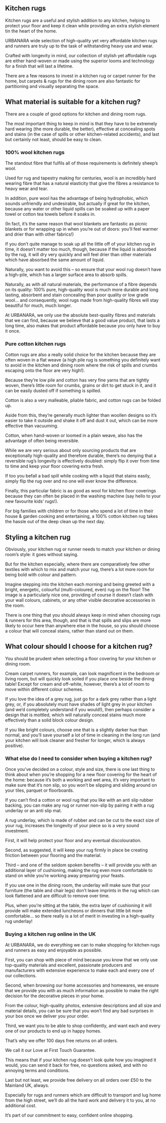  

Kitchen rugs
------------

Kitchen rugs are a useful and stylish addition to any kitchen, helping to protect your floor and keep it clean while providing an extra stylish element tin the heart of the home.

URBANARA wide selection of high-quality yet very affordable kitchen rugs and runners are truly up to the task of withstanding heavy use and wear.

Crafted with longevity in mind, our collection of stylish yet affordable rugs are either hand-woven or made using the superior looms and technology for a finish that will last a lifetime.

There are a few reasons to invest in a kitchen rug or carpet runner for the home, but carpets & rugs for the dining room are also fantastic for partitioning and visually separating the space.

What material is suitable for a kitchen rug?
--------------------------------------------

There are a couple of good options for kitchen and dining room rugs.

The most important thing to keep in mind is that they have to be extremely hard wearing (the more durable, the better), effective at concealing spots and stains (in the case of spills or other kitchen-related accidents), and last but certainly not least, should be easy to clean.

### 100% wool kitchen rugs

The standout fibre that fulfils all of those requirements is definitely sheep’s wool.

Used for rug and tapestry making for centuries, wool is an incredibly hard wearing fibre that has a natural elasticity that give the fibres a resistance to heavy wear and tear.

In addition, pure wool has the advantage of being hydrophobic, which sounds unfriendly and undesirable, but actually if great for the kitchen, because any water or other liquid spills can be soaked up with a paper towel or cotton tea towels before it soaks in.

(In fact, it’s the same reason that wool blankets are fantastic as picnic blankets or for wrapping up in when you’re out of doors: you’ll feel warmer and drier than with other fabrics!)

If you don’t quite manage to soak up all the little off of your kitchen rug in time, it doesn’t matter too much, though, because if the liquid is absorbed by the rug, it will dry very quickly and will feel drier than other materials which have absorbed the same amount of liquid.

Naturally, you want to avoid this – so ensure that your wool rug doesn’t have a high-pile, which has a larger surface area to absorb spills.

Naturally, as with all natural materials, the performance of a fibre depends on its quality: 100% pure, high-quality wool is much more durable and long lasting, absorbent and stain concealing than poor quality or low grade wool… and consequently, wool rugs made from high-quality fibres will stay beautiful for much, much longer.

At URBANARA, we only use the absolute best-quality fibres and materials that we can find, because we believe that a good value product, that lasts a long time, also makes that product affordable because you only have to buy it once.

### Pure cotton kitchen rugs

Cotton rugs are also a really solid choice for the kitchen because they are often woven in a flat weave (a high pile rug is something you definitely want to avoid in the kitchen and dining room where the risk of spills and crumbs escaping onto the floor are very high!).

Because they’re low pile and cotton has very fine yarns that are tightly woven, there’s little room for crumbs, grains or dirt to get stuck in it, and it can be easily dusted off if something is spilled.

Cotton is also a very malleable, pliable fabric, and cotton rugs can be folded up.

Aside from this, they’re generally much lighter than woollen designs so it’s easier to take it outside and shake it off and dust it out, which can be more effective than vacuuming.

Cotton, when hand-woven or loomed in a plain weave, also has the advantage of often being reversible.

While we are very serious about only sourcing products that are exceptionally high-quality and therefore durable, there’s no denying that a reversible rug’s longevity is effectively doubled: simply flip it over from time to time and keep your floor covering extra fresh.

If too you befall a bad spill while cooking with a liquid that stains easily, simply flip the rug over and no one will ever know the difference.

Finally, this particular fabric is as good as wool for kitchen floor coverings because they can often be placed in the washing machine (say hello to your new favourite kids’ rugs!).

For big families with children or for those who spend a lot of time in their house & garden cooking and entertaining, a 100% cotton kitchen rug takes the hassle out of the deep clean up the next day.

Styling a kitchen rug
---------------------

Obviously, your kitchen rug or runner needs to match your kitchen or dining room’s style: it goes without saying.

But for the kitchen especially, where there are comparatively few other textiles with which to mix and match your rug, there’s a lot more room for being bold with colour and pattern.

Imagine stepping into the kitchen each morning and being greeted with a bright, energetic, colourful (multi-coloured, even) rug on the floor! The image is a particularly nice one, providing of course it doesn’t clash with your wall colours, cabinets, or any other visible decorative accessories in the room.

There is one thing that you should always keep in mind when choosing rugs & runners for this area, though, and that is that spills and slips are more likely to occur here than anywhere else in the house, so you should choose a colour that will conceal stains, rather than stand out on them.

What colour should I choose for a kitchen rug?
----------------------------------------------

You should be prudent when selecting a floor covering for your kitchen or dining room.

Cream carpet runners, for example, can look magnificent in the bedroom or living room, but will quickly look soiled if you place one beside the dining table! Except for cream and off-white, however, there’s a lot of room to move within different colour schemes.

If you love the idea of a grey rug, just go for a dark grey rather than a light grey, or, if you absolutely must have shades of light grey in your kitchen (and we’d completely understand if you would!), then perhaps consider a design that is mottled, which will naturally conceal stains much more effectively than a solid block colour design.

If you like bright colours, choose one that is a slightly darker hue than normal, and you’ll save yourself a lot of time in cleaning in the long run (and your kitchen will look cleaner and fresher for longer, which is always positive).

### What else do I need to consider when buying a kitchen rug?

Once you’ve decided on a colour, style and size, there is one last thing to think about when you’re shopping for a new floor covering for the heart of the home: because it’s both a working and wet area, it’s very important to make sure that it’s non slip, so you won’t be slipping and sliding around on your tiles, parquet or floorboards.

If you can’t find a cotton or wool rug that you like with an anti slip rubber backing, you can make any rug or runner non-slip by pairing it with a rug underlay or an anti slip mat.

A rug underlay, which is made of rubber and can be cut to the exact size of your rug, increases the longevity of your piece so is a very sound investment.

First, it will help protect your floor and any eventual discolouration.

Second, as suggested, it will keep your rug firmly in place be creating friction between your flooring and the material.

Third – and one of the seldom spoken benefits – it will provide you with an additional layer of cushioning, making the rug even more comfortable to stand on while you’re working away preparing your feasts.

If you use one in the dining room, the underlay will make sure that your furniture (the table and chair legs) don’t leave imprints in the rug which can look flattened and are difficult to remove over time.

Plus, when you’re sitting at the table, the extra layer of cushioning it will provide will make extended luncheons or dinners that little bit more comfortable… so there really is a lot of merit in investing in a high-quality rug underlay!

### Buying a kitchen rug online in the UK

At URBANARA, we do everything we can to make shopping for kitchen rugs and runners as easy and enjoyable as possible.

First, you can shop with piece of mind because you know that we only use top-quality materials and excellent, passionate producers and manufacturers with extensive experience to make each and every one of our collections.

Second, when browsing our home accessories and homewares, we ensure that we provide you with as much information as possible to make the right decision for the decorative pieces in your home.

From the colour, high-quality photos, extensive descriptions and all size and material details, you can be sure that you won’t find any bad surprises in your box once we deliver you your order.

Third, we want you to be able to shop confidently, and want each and every one of our products to end up in happy homes.

That’s why we offer 100 days free returns on all orders.

We call it our Love at First Touch Guarantee.

This means that if your kitchen rug doesn’t look quite how you imagined it would, you can send it back for free, no questions asked, and with no annoying terms and conditions.

Last but not least, we provide free delivery on all orders over £50 to the Mainland UK, always.

Especially for rugs and runners which are difficult to transport and lug home from the high street, we’ll do all the hard work and delivery it to you, at no additional cost.

It’s part of our commitment to easy, confident online shopping.


